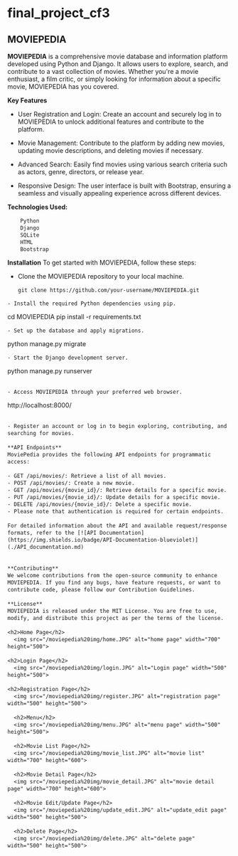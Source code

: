 # final_project_cf3
## MOVIEPEDIA

**MOVIEPEDIA** is a comprehensive movie database and information platform developed using Python and Django. It allows users to explore, search, and contribute to a vast collection of movies. Whether you're a movie enthusiast, a film critic, or simply looking for information about a specific movie, MOVIEPEDIA has you covered.

**Key Features**

- User Registration and Login: Create an account and securely log in to MOVIEPEDIA to unlock additional features and contribute to the platform.

- Movie Management: Contribute to the platform by adding new movies, updating movie descriptions, and deleting movies if necessary.

- Advanced Search: Easily find movies using various search criteria such as actors, genre, directors, or release year.

- Responsive Design: The user interface is built with Bootstrap, ensuring a seamless and visually appealing experience across different devices.


**Technologies Used:**
``` 
    Python
    Django
    SQLite
    HTML
    Bootstrap
```

**Installation**
To get started with MOVIEPEDIA, follow these steps:

- Clone the MOVIEPEDIA repository to your local machine.
  ```
  git clone https://github.com/your-username/MOVIEPEDIA.git
```
- Install the required Python dependencies using pip.

```
cd MOVIEPEDIA
pip install -r requirements.txt
```
- Set up the database and apply migrations.
```
python manage.py migrate
```
- Start the Django development server.
```
python manage.py runserver
```
  
- Access MOVIEPEDIA through your preferred web browser.
```
http://localhost:8000/
```

- Register an account or log in to begin exploring, contributing, and searching for movies.

**API Endpoints**
MoviePedia provides the following API endpoints for programmatic access:

- GET /api/movies/: Retrieve a list of all movies.
- POST /api/movies/: Create a new movie.
- GET /api/movies/{movie_id}/: Retrieve details for a specific movie.
- PUT /api/movies/{movie_id}/: Update details for a specific movie.
- DELETE /api/movies/{movie_id}/: Delete a specific movie.
- Please note that authentication is required for certain endpoints.

For detailed information about the API and available request/response formats, refer to the [![API Documentation](https://img.shields.io/badge/API-Documentation-blueviolet)](./API_documentation.md)


**Contributing**
We welcome contributions from the open-source community to enhance MOVIEPEDIA. If you find any bugs, have feature requests, or want to contribute code, please follow our Contribution Guidelines.

**License**
MOVIEPEDIA is released under the MIT License. You are free to use, modify, and distribute this project as per the terms of the license.

<h2>Home Page</h2>
  <img src="/moviepedia%20img/home.JPG" alt="home page" width="700" height="500">

<h2>Login Page</h2>
  <img src="/moviepedia%20img/login.JPG" alt="Login page" width="500" height="500">

<h2>Registration Page</h2>
  <img src="/moviepedia%20img/register.JPG" alt="registration page" width="500" height="500">

  <h2>Menu</h2>
  <img src="/moviepedia%20img/menu.JPG" alt="menu page" width="500" height="500">

  <h2>Movie List Page</h2>
  <img src="/moviepedia%20img/movie_list.JPG" alt="movie list" width="700" height="600">

  <h2>Movie Detail Page</h2>
  <img src="/moviepedia%20img/movie_detail.JPG" alt="movie detail page" width="700" height="600">

  <h2>Movie Edit/Update Page</h2>
  <img src="/moviepedia%20img/update_edit.JPG" alt="update_edit page" width="500" height="500">

  <h2>Delete Page</h2>
  <img src="/moviepedia%20img/delete.JPG" alt="delete page" width="500" height="500">
